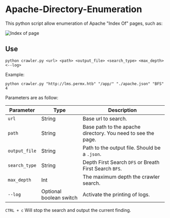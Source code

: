 # Apache-Directory-Enumeration

This python script allow enumeration of Apache "Index Of" pages, such as:

![Index of page](index_of.png)

## Use

```shell
python crawler.py <url> <path> <output_file> <search_type> <max_depth> <--log>
```

Example:

```shell
python crawler.py "http://lms.permx.htb" "/app/" "./apache.json" "BFS" 4
```

Parameters are as follow:

| Parameter     | Type                    | Description                                                  |
| ------------- | ----------------------- | ------------------------------------------------------------ |
| `url`         | String                  | Base url to search.                                          |
| `path`        | String                  | Base path to the apache directory. You need to see the page. |
| `output_file` | String                  | Path to the output file. Should be a `.json`.                |
| `search_type` | String                  | Depth First Search `DFS` or Breath First Search `BFS`.       |
| `max_depth`   | Int                     | The maximum depth the crawler search.                        |
| `--log`       | Optional boolean switch | Activate the printing of logs.                               |

`CTRL + c` Will stop the search and output the current finding.
